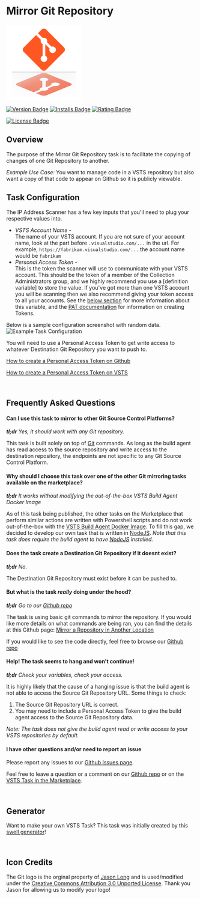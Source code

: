 # Mirror Git Repository

![Mirror Git Repository Logo][logo-image]

[![Version Badge][marketplace-version-badge]][extension-marketplace-url]
[![Installs Badge][marketplace-installs-badge]][extension-marketplace-url]
[![Rating Badge][marketplace-rating-badge]][extension-marketplace-url]

[![License Badge][license-badge]][repo-url]

## Overview

The purpose of the Mirror Git Repository task is to facilitate the copying of changes of one Git Repository to another.

_Example Use Case:_ You want to manage code in a VSTS repository but also want a copy of that code to appear on Github so it is publicly viewable.

## Task Configuration

The IP Address Scanner has a few key inputs that you'll need to plug your respective values into. 

- *VSTS Account Name*  -   
The name of your VSTS account. If you are not sure of your account name, look at the part before `.visualstudio.com/...` in the url. For example, `https://fabrikam.visualstudio.com/...` the account name would be `fabrikam`
- *Personal Access Token* -  
This is the token the scanner will use to communicate with your VSTS account. This should be the token of a member of the Collection Administrators group, and we highly recommend you use a [definition variable] to store the value. If you've got more than one VSTS account you will be scanning then we also recommend giving your token access to all your accounts. See the [below section]() for more information about this variable, and the [PAT documentation]() for information on creating Tokens.

Below is a sample configuration screenshot with random data.
![Example Task Configuration]()


You will need to use a Personal Access Token to get write access to whatever Destination Git Repository you want to push to.

[How to create a Personal Access Token on Github][github-pat-token-url]

[How to create a Personal Access Token on VSTS][vsts-pat-token-url]

<br/>

## Frequently Asked Questions

#### Can I use this task to mirror to other Git Source Control Platforms?

_**tl;dr** Yes, it should work with any Git repository._

This task is built solely on top of [Git][git-url] commands. As long as the build agent has read access to the source repository and write access to the destination repository, the endpoints are not specific to any Git Source Control Platform.

#### Why should I choose this task over one of the other Git mirroring tasks available on the marketplace?

_**tl;dr** It works without modifying the out-of-the-box VSTS Build Agent Docker Image_

As of this task being published, the other tasks on the Marketplace that perform similar actions are written with Powershell scripts and do not work out-of-the-box with the [VSTS Build Agent Docker Image][docker-vsts-agent-url]. To fill this gap, we decided to develop our own task that is written in [NodeJS][nodejs-url]. *Note that this task does require the build agent to have [NodeJS][nodejs-url] installed.*

#### Does the task create a Destination Git Repository if it doesnt exist?

_**tl;dr** No._

The Destination Git Repository must exist before it can be pushed to.

#### But what is the task _really_ doing under the hood?

_**tl;dr** Go to our [Github repo][repo-url]_

The task is using basic git commands to mirror the repository. If you would like more details on what commands are being ran, you can find the details at this Github page: [Mirror a Repository in Another Location][mirror-instructions-url]

If you would like to see the code directly, feel free to browse our [Github repo][repo-url]

#### Help! The task seems to hang and won't continue!

_**tl;dr** Check your variables, check your access._

It is highly likely that the cause of a hanging issue is that the build agent is not able to access the Source Git Repository URL. Some things to check:

1. The Source Git Repository URL is correct.
2. You may need to include a Personal Access Token to give the build agent access to the Source Git Repository data.

_Note: The task does not give the build agent read or write access to your VSTS repositories by default._

#### I have other questions and/or need to report an issue

Please report any issues to our [Github Issues page][repo-issues-url].

Feel free to leave a question or a comment on our [Github repo][repo-url] or on the [VSTS Task in the Marketplace][extension-marketplace-url].

<br/>

## Generator
Want to make your own VSTS Task? This task was initially created by this [swell generator][parent-generator-url]!

<br/>

## Icon Credits
The Git logo is the orginal property of [Jason Long][jason-long-twitter-url] and is used/modified under the [Creative Commons Attribution 3.0 Unported License][cc3-license-url]. Thank you Jason for allowing us to modify your logo!


[parent-generator-url]: https://github.com/swellaby/generator-swell
[logo-image]: images/extension-icon.png
[extension-marketplace-url]: https://marketplace.visualstudio.com/items?itemName=swellaby.ip-address-scanner
[marketplace-version-badge]: https://vsmarketplacebadge.apphb.com/version-short/swellaby.ip-address-scanner.svg
[marketplace-installs-badge]: https://vsmarketplacebadge.apphb.com/installs/swellaby.ip-address-scanner.svg
[marketplace-rating-badge]: https://vsmarketplacebadge.apphb.com/rating/swellaby.ip-address-scanner.svg
[mirror-instructions-url]: https://help.github.com/articles/duplicating-a-repository/#mirroring-a-repository-in-another-location
[repo-url]: https://github.com/swellaby/vsts-mirror-git-repository
[repo-issues-url]: https://github.com/swellaby/vsts-mirror-git-repository/issues
[docker-vsts-agent-url]: https://hub.docker.com/r/microsoft/vsts-agent/
[git-url]: https://git-scm.com/
[license-badge]: https://img.shields.io/github/license/swellaby/vsts-traffic-monitor.svg
[nodejs-url]: https://nodejs.org
[vsts-pat-token-url]: (https://docs.microsoft.com/en-us/vsts/accounts/use-personal-access-tokens-to-authenticate#create-personal-access-tokens-to-authenticate-access)
[github-pat-token-url]: https://help.github.com/articles/creating-a-personal-access-token-for-the-command-line/#creating-a-token
[jason-long-twitter-url]: https://twitter.com/jasonlong
[cc3-license-url]: https://creativecommons.org/licenses/by/3.0/